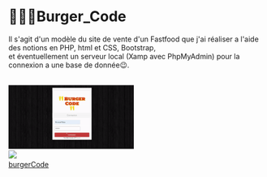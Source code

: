 # 🍟🥪🍹Burger_Code
Il s'agit d'un modèle du site de vente d'un Fastfood  que j'ai réaliser a l'aide des notions en PHP, html et CSS, Bootstrap, 
<br>et éventuellement un serveur local (Xamp avec PhpMyAdmin) pour la connexion a une base de donnée😉.

<br> <a style="display: inline-block" href="https://github.com/Emmanueltatieze/Burger_Code"><img src="https://github.com/Emmanueltatieze/Emmanueltatieze/blob/main/burgerCode1.gif" width="49%" /></a> <a style="display: inline-block;" href="https://github.com/Emmanueltatieze/Burger_Code"><img src="https://github.com/Emmanueltatieze/Emmanueltatieze/blob/main/burgerCode2.gif" width="49%" /></a><br /><a href="https://github.com/Emmanueltatieze/Burger_Code">burgerCode</a>
